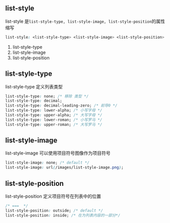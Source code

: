 
## list-style
list-style 是`list-style-type, list-style-image, list-style-position`的属性缩写

```css
list-style: <list-style-type> <list-style-image> <list-style-position>
```
1. list-style-type
2. list-style-image
3. list-style-position

## list-style-type
list-style-type 定义列表类型
```css
list-style-type: none; /* 移除 类型 */
list-style-type: decimal;
list-style-type: decimal-leading-zero; /* 前导0 */
list-style-type: lower-alpha; /* 小写字母 */
list-style-type: upper-alpha; /* 大写字母 */
list-style-type: lower-roman; /* 小写罗马 */
list-style-type: upper-roman; /* 大写罗马 */
```

## list-style-image
list-style-image 可以使用项目符号图像作为项目符号
```css
list-style-image: none; /* default */
list-style-image: url(/images/list-style-image.png);
```

## list-style-position
list-style-position 定义项目符号在列表中的位置
```css
/* ===  */
list-style-position: outside; /* default */
list-style-position: inside; /* 在为列表内容的一部分*/
```